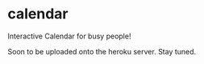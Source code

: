 # calendar
Interactive Calendar for busy people!

Soon to be uploaded onto the heroku server. Stay tuned.
